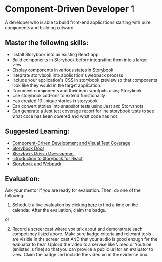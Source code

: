 # Component-Driven Developer 1

A developer who is able to build front-end applications starting with pure components and building outward.

## Master the following skills:

* Install Storybook into an existing React app
* Build components in Storybook before integrating them into a larger view
* Display components in various states in Storybook
* Integrate storybook into application's webpack process
* Include your application's CSS in storybook preview so that components look like they would in the target application.
* Document components and their inputs/outputs using Storybook
* Use storybook add-ons to extend functionality
* Has created 10 unique stories in storybook
* Can convert stories into snapshot tests using Jest and Storyshots
* Can generate a Jest test coverage report for the storybook tests to see what code has been covered and what code has not

## Suggested Learning:

* [Component-Driven Development and Visual Test Coverage](https://www.youtube.com/watch?reload=9&v=UGnJ820L8-E)
* [Storybook Docs](https://storybook.js.org/)
* [Storybook Driven Development](https://medium.com/nulogy/storybook-driven-development-a3c517276c07)
* [Introduction to Storybook for React](https://storybook.js.org/docs/react/get-started/introduction)
* [Storybook and Webpack](https://storybook.js.org/docs/react/configure/webpack)

## Evaluation:

Ask your mentor if you are ready for evaluation. Then, do one of the following:

1. Schedule a live evaluation by clicking [here](http://evals.codex.academy) to find a time on the calendar. After the evaluation, claim the badge.

or

2. Record a screencast where you talk about and demonstrate each competency listed above. Make sure badge criteria and relevant tools are visible in the screen cast AND that your audio is good enough for the evaluator to hear. Upload the video to a service like Vimeo or Youtube (unlisted is fine) so that you can provide a public url for an evaluator to view. Claim the badge and include the video url in the evidence box.
